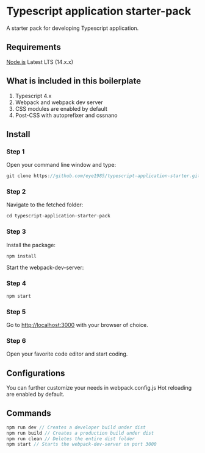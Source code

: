 # Typescript application starter-pack

A starter pack for developing Typescript application.


## Requirements
[Node.js](https://nodejs.org) Latest LTS (14.x.x)

## What is included in this boilerplate
1. Typescript 4.x
2. Webpack and webpack dev server
3. CSS modules are enabled by default
4. Post-CSS with autoprefixer and cssnano

## Install
### Step 1
Open your command line window and type:
```javascript
git clone https://github.com/eye1985/typescript-application-starter.git
```

### Step 2
Navigate to the fetched folder:
```javascript
cd typescript-application-starter-pack
```

### Step 3
Install the package:
```javascript
npm install
```

Start the webpack-dev-server:
### Step 4
```javascript
npm start
```

### Step 5
Go to [http://localhost:3000](http://localhost:3000) with your browser of choice.

### Step 6
Open your favorite code editor and start coding.

## Configurations
You can further customize your needs in webpack.config.js
Hot reloading are enabled by default.

## Commands

```javascript
npm run dev // Creates a developer build under dist
npm run build // Creates a production build under dist
npm run clean // Deletes the entire dist folder
npm start // Starts the webpack-dev-server on port 3000
```
